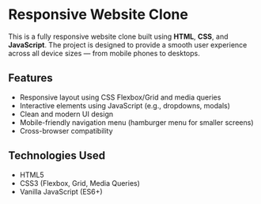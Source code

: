 # Responsive Website Clone

This is a fully responsive website clone built using **HTML**, **CSS**, and **JavaScript**. The project is designed to provide a smooth user experience across all device sizes — from mobile phones to desktops.

## Features

- Responsive layout using CSS Flexbox/Grid and media queries
- Interactive elements using JavaScript (e.g., dropdowns, modals)
- Clean and modern UI design
- Mobile-friendly navigation menu (hamburger menu for smaller screens)
- Cross-browser compatibility

## Technologies Used

- HTML5
- CSS3 (Flexbox, Grid, Media Queries)
- Vanilla JavaScript (ES6+)


